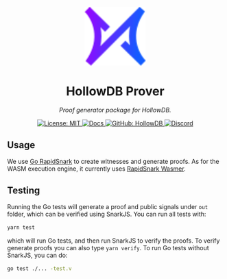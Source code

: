 <p align="center">
  <img src="https://raw.githubusercontent.com/firstbatchxyz/hollowdb/master/logo.svg" alt="logo" width="142">
</p>

<p align="center">
  <h1 align="center">
    HollowDB Prover
  </h1>
  <p align="center">
    <i>Proof generator package for HollowDB.</i>
  </p>
</p>

<p align="center">
    <a href="https://opensource.org/licenses/MIT" target="_blank">
        <img alt="License: MIT" src="https://img.shields.io/badge/license-MIT-yellow.svg">
    </a>
    <a href="https://docs.hollowdb.xyz/zero-knowledge-proofs/hollowdb-prover" target="_blank">
        <img alt="Docs" src="https://img.shields.io/badge/docs-hollowdb-3884FF.svg?logo=gitbook">
    </a>
    <a href="https://github.com/firstbatchxyz/hollowdb" target="_blank">
        <img alt="GitHub: HollowDB" src="https://img.shields.io/badge/github-hollowdb-5C3EFE?logo=github">
    </a>
    <a href="https://discord.gg/2wuU9ym6fq" target="_blank">
        <img alt="Discord" src="https://dcbadge.vercel.app/api/server/2wuU9ym6fq?style=flat">
    </a>
</p>

## Usage

We use [Go RapidSnark](https://github.com/iden3/go-rapidsnark) to create witnesses and generate proofs. As for the WASM execution engine, it currently uses [RapidSnark Wasmer](https://github.com/iden3/go-rapidsnark/tree/main/witness/wasmer).

## Testing

Running the Go tests will generate a proof and public signals under `out` folder, which can be verified using SnarkJS. You can run all tests with:

```sh
yarn test
```

which will run Go tests, and then run SnarkJS to verify the proofs. To verify generate proofs you can also type `yarn verify`. To run Go tests without SnarkJS, you can do:

```sh
go test ./... -test.v
```
